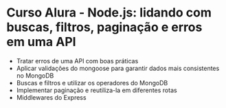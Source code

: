 # Curso Alura - Node.js: lidando com buscas, filtros, paginação e erros em uma API
- Tratar erros de uma API com boas práticas
- Aplicar validações do mongoose para garantir dados mais consistentes no MongoDB
- Buscas e filtros e utilizar os operadores do MongoDB
- Implementar paginação e reutiliza-la em diferentes rotas
- Middlewares do Express
